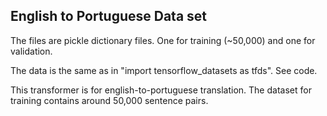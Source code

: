 ## English to Portuguese Data set

The files are pickle dictionary files. One for training (~50,000) and one for validation. 

The data is the same as in "import tensorflow_datasets as tfds". See code.

This transformer is for english-to-portuguese translation. The dataset for training contains around 50,000 sentence pairs. 


